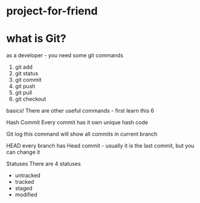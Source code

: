 # project-for-friend

# what is Git?

as a developer - you need some git commands 
1. git add 
2. git status 
3. git commit 
4. git push 
5. git pull 
6. git checkout

basics! There are other useful commands - first learn this 6

Hash Commit
Every commit has it own unique hash code

Git log
this command will show all commits in current branch

HEAD
every branch has Head commit - usually it is the last commit, but you can change it

Statuses
There are 4 statuses
- untracked
- tracked
- staged
- modified
